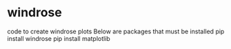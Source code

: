 # windrose
code to create windrose plots
Below are packages that must be installed 
pip install windrose
pip install matplotlib
